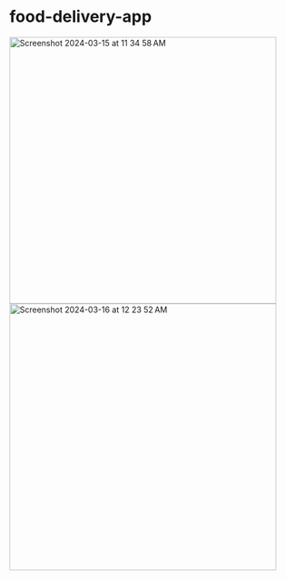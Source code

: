# food-delivery-app


<img width="470" alt="Screenshot 2024-03-15 at 11 34 58 AM" src="https://github.com/dcod3i/food-delivery-app/assets/13497770/9648e9d1-4719-4d78-b5a1-d875d12aea6c">

<img width="470" alt="Screenshot 2024-03-16 at 12 23 52 AM" src="https://github.com/dcod3i/food-delivery-app/assets/13497770/ce27ecf4-b3f5-4b0f-83db-7690dd31ce88">
